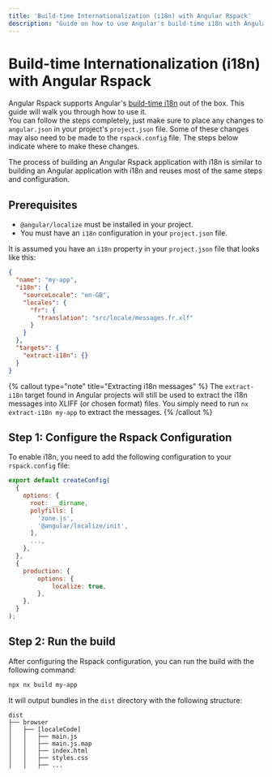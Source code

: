 ```yaml
---
title: 'Build-time Internationalization (i18n) with Angular Rspack'
description: "Guide on how to use Angular's build-time i18n with Angular Rspack"
---
```


# Build-time Internationalization (i18n) with Angular Rspack

Angular Rspack supports Angular's [build-time i18n](https://angular.dev/guide/i18n) out of the box. This guide will walk you through how to use it.  
You can follow the steps completely, just make sure to place any changes to `angular.json` in your project's `project.json` file. Some of these changes may also need to be made to the `rspack.config` file.
The steps below indicate where to make these changes.

The process of building an Angular Rspack application with i18n is similar to building an Angular application with i18n and reuses most of the same steps and configuration.

## Prerequisites

- `@angular/localize` must be installed in your project.
- You must have an `i18n` configuration in your `project.json` file.

It is assumed you have an `i18n` property in your `project.json` file that looks like this:

```json {% highlightLines=["3-10"] %}
{
  "name": "my-app",
  "i18n": {
    "sourceLocale": "en-GB",
    "locales": {
      "fr": {
        "translation": "src/locale/messages.fr.xlf"
      }
    }
  },
  "targets": {
    "extract-i18n": {}
  }
}
```

{% callout type="note" title="Extracting i18n messages" %}
The `extract-i18n` target found in Angular projects will still be used to extract the i18n messages into XLIFF (or chosen format) files.
You simply need to run `nx extract-i18n my-app` to extract the messages.
{% /callout %}

## Step 1: Configure the Rspack Configuration

To enable i18n, you need to add the following configuration to your `rspack.config` file:

```js {% highlightLines=[7,15] %}
export default createConfig(
  {
    options: {
      root: __dirname,
      polyfills: [
        'zone.js',
        '@angular/localize/init',
      ],
      ...,
    },
  },
  {
    production: {
        options: {
            localize: true,
        },
    },
  }
);
```

## Step 2: Run the build

After configuring the Rspack configuration, you can run the build with the following command:

```bash
npx nx build my-app
```

It will output bundles in the `dist` directory with the following structure:

```text
dist
├── browser
│   ├── [localeCode]
│   │   ├── main.js
│   │   ├── main.js.map
│   │   ├── index.html
│   │   ├── styles.css
│   │   ├── ...
```
